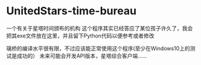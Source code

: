 # UnitedStars-time-bureau
一个有关于星塔时间颁布的机构
这个程序其实已经答应了某位孩子许久了，我会把其exe文件放在这里，并且留下Python代码以便参考或者修改

璃桥的编译水平很有限，不过应该能正常使用这个程序(至少在Windows10上的测试是成功的）
未来可能会开发API版本，星塔综合客户端……
